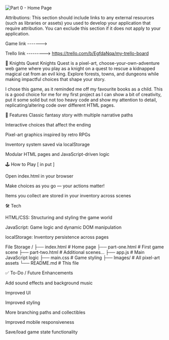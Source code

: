![Part 0 - Home Page](https://github.com/user-attachments/assets/f9a54bbf-e57d-4aef-ab85-be3be8823c3c)


Attributions: This section should include links to any external resources (such as libraries or assets) you used to develop your application that require attribution. 
You can exclude this section if it does not apply to your application.


Game link -------> 

Trello link ---------> https://trello.com/b/EgfdaNqa/my-trello-board

🏰 Knights Quest
Knights Quest is a pixel-art, choose-your-own-adventure web game where you play as a knight on a quest to rescue a kidnapped magical cat from an evil king. 
Explore forests, towns, and dungeons while making impactful choices that shape your story.

I chose this game, as it reminded me off my favourite books as a child. This is a good choice for me for my first project as I can show a bit of creativity, put it some solid but not too heavy code
and show my attention to detail, replicating/altering code over different HTML pages.

📜 Features
Classic fantasy story with multiple narrative paths

Interactive choices that affect the ending

Pixel-art graphics inspired by retro RPGs

Inventory system saved via localStorage

Modular HTML pages and JavaScript-driven logic


🕹️ How to Play
[ in put ]

Open index.html in your browser

Make choices as you go — your actions matter!

Items you collect are stored in your inventory across scenes


🛠️ Tech

HTML/CSS: Structuring and styling the game world

JavaScript: Game logic and dynamic DOM manipulation

localStorage: Inventory persistence across pages

File Storage
/
├── index.html            # Home page
├── part-one.html         # First game scene
├── part-two.html         # Additional scenes...
├── app.js                # Main JavaScript logic
├── main.css              # Game styling
├── Images/               # All pixel-art assets
└── README.md             # This file

✅ To-Do / Future Enhancements

Add sound effects and background music

Improved UI

Improved styling

More branching paths and collectibles

Improved mobile responsiveness

Save/load game state functionality
